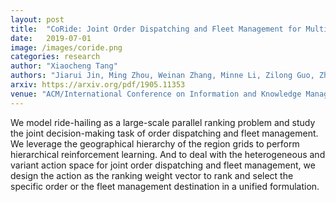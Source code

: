 ```yaml
---
layout: post
title:  "CoRide: Joint Order Dispatching and Fleet Management for Multi-Scale Ride-Hailing Platforms"
date:   2019-07-01
image: /images/coride.png
categories: research
author: "Xiaocheng Tang"
authors: "Jiarui Jin, Ming Zhou, Weinan Zhang, Minne Li, Zilong Guo, Zhiwei Qin, Yan Jiao, <strong>Xiaocheng Tang</strong>, Chenxi Wang, Jun Wang, Guobin Wu, Jieping Ye"
arxiv: https://arxiv.org/pdf/1905.11353
venue: "ACM/International Conference on Information and Knowledge Management (CIKM)"
---
```

We model ride-hailing as a large-scale parallel ranking problem and study the joint decision-making task of order dispatching and fleet management.
We leverage the geographical hierarchy of the region grids to perform hierarchical reinforcement learning.
And to deal with the heterogeneous and variant action space for joint order dispatching and fleet management, we design the action as the ranking weight vector to rank and select the specific order or the fleet management destination in a unified formulation.
